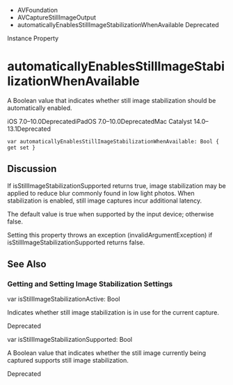 

- AVFoundation
- AVCaptureStillImageOutput
-  automaticallyEnablesStillImageStabilizationWhenAvailable Deprecated

Instance Property

# automaticallyEnablesStillImageStabilizationWhenAvailable

A Boolean value that indicates whether still image stabilization should be automatically enabled.

iOS 7.0–10.0DeprecatediPadOS 7.0–10.0DeprecatedMac Catalyst 14.0–13.1Deprecated

``` source
var automaticallyEnablesStillImageStabilizationWhenAvailable: Bool { get set }
```

## Discussion

If isStillImageStabilizationSupported returns true, image stabilization may be applied to reduce blur commonly found in low light photos. When stabilization is enabled, still image captures incur additional latency.

The default value is true when supported by the input device; otherwise false.

Setting this property throws an exception (invalidArgumentException) if isStillImageStabilizationSupported returns false.

## See Also

### Getting and Setting Image Stabilization Settings

var isStillImageStabilizationActive: Bool

Indicates whether still image stabilization is in use for the current capture.

Deprecated

var isStillImageStabilizationSupported: Bool

A Boolean value that indicates whether the still image currently being captured supports still image stabilization.

Deprecated

